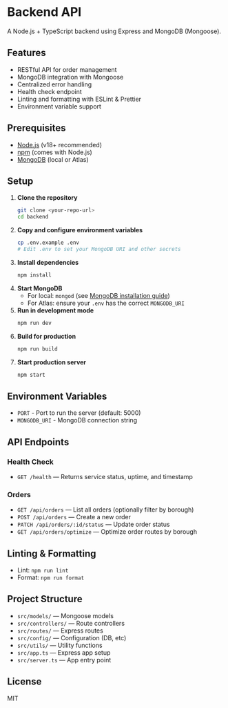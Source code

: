 # Backend API

A Node.js + TypeScript backend using Express and MongoDB (Mongoose).

## Features
- RESTful API for order management
- MongoDB integration with Mongoose
- Centralized error handling
- Health check endpoint
- Linting and formatting with ESLint & Prettier
- Environment variable support

## Prerequisites
- [Node.js](https://nodejs.org/) (v18+ recommended)
- [npm](https://www.npmjs.com/) (comes with Node.js)
- [MongoDB](https://www.mongodb.com/) (local or Atlas)

## Setup

1. **Clone the repository**
   ```sh
   git clone <your-repo-url>
   cd backend
   ```
2. **Copy and configure environment variables**
   ```sh
   cp .env.example .env
   # Edit .env to set your MongoDB URI and other secrets
   ```
3. **Install dependencies**
   ```sh
   npm install
   ```
4. **Start MongoDB**
   - For local: `mongod` (see [MongoDB installation guide](https://docs.mongodb.com/manual/installation/))
   - For Atlas: ensure your `.env` has the correct `MONGODB_URI`
5. **Run in development mode**
   ```sh
   npm run dev
   ```
6. **Build for production**
   ```sh
   npm run build
   ```
7. **Start production server**
   ```sh
   npm start
   ```

## Environment Variables
- `PORT` - Port to run the server (default: 5000)
- `MONGODB_URI` - MongoDB connection string

## API Endpoints

### Health Check
- `GET /health` — Returns service status, uptime, and timestamp

### Orders
- `GET /api/orders` — List all orders (optionally filter by borough)
- `POST /api/orders` — Create a new order
- `PATCH /api/orders/:id/status` — Update order status
- `GET /api/orders/optimize` — Optimize order routes by borough

## Linting & Formatting
- Lint: `npm run lint`
- Format: `npm run format`

## Project Structure

- `src/models/` — Mongoose models
- `src/controllers/` — Route controllers
- `src/routes/` — Express routes
- `src/config/` — Configuration (DB, etc)
- `src/utils/` — Utility functions
- `src/app.ts` — Express app setup
- `src/server.ts` — App entry point

## License
MIT
